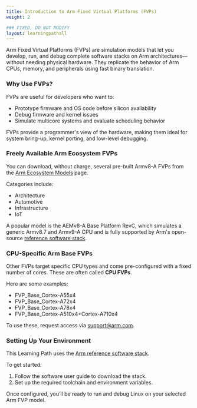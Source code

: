 ```yaml
---
title: Introduction to Arm Fixed Virtual Platforms (FVPs)
weight: 2

### FIXED, DO NOT MODIFY
layout: learningpathall
---
```


Arm Fixed Virtual Platforms (FVPs) are simulation models that let you develop, run, and debug complete software stacks on Arm architectures—without needing physical hardware. They replicate the behavior of Arm CPUs, memory, and peripherals using fast binary translation.

### Why Use FVPs?
FVPs are useful for developers who want to:
- Prototype firmware and OS code before silicon availability
- Debug firmware and kernel issues
- Simulate multicore systems and evaluate scheduling behavior

FVPs provide a programmer's view of the hardware, making them ideal for system bring-up, kernel porting, and low-level debugging.

### Freely Available Arm Ecosystem FVPs

You can download, without charge, several pre-built Armv8-A FVPs from the [Arm Ecosystem Models](https://developer.arm.com/Tools%20and%20Software/Fixed%20Virtual%20Platforms#Downloads) page. 

Categories include:
- Architecture
- Automotive
- Infrastructure
- IoT

A popular model is the AEMv8-A Base Platform RevC, which simulates a generic Armv8.7 and Armv9-A CPU and is fully supported by Arm's open-source [reference software stack](https://gitlab.arm.com/arm-reference-solutions/arm-reference-solutions-docs/-/blob/master/docs/aemfvp-a/user-guide.rst).

### CPU-Specific Arm Base FVPs
Other FVPs target specific CPU types and come pre-configured with a fixed number of cores. These are often called **CPU FVPs**.

Here are some examples:
- FVP_Base_Cortex-A55x4
- FVP_Base_Cortex-A72x4
- FVP_Base_Cortex-A78x4
- FVP_Base_Cortex-A510x4+Cortex-A710x4

To use these, request access via [support@arm.com](mailto:support@arm.com).

### Setting Up Your Environment
This Learning Path uses the [Arm reference software stack](https://gitlab.arm.com/arm-reference-solutions/arm-reference-solutions-docs/-/blob/master/docs/aemfvp-a/user-guide.rst).

To get started:
1. Follow the software user guide to download the stack.
2. Set up the required toolchain and environment variables.

Once configured, you’ll be ready to run and debug Linux on your selected Arm FVP model.